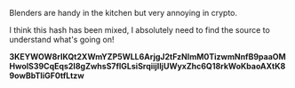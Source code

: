 Blenders are handy in the kitchen but very annoying in crypto.

I think this hash has been mixed,
I absolutely need to find the source to understand what's going on!

**3KEYWOW8rIKQt2XWmYZP5WLL6ArjgJ2tFzNImM0TizwmNnfB9paaOMHwolS39CqEqs2I8gZwhsS7flGLsiSrqiijIljUWyxZhc6Q18rkWoKbaoAXtK89owBbTIiGF0tfLtzw**